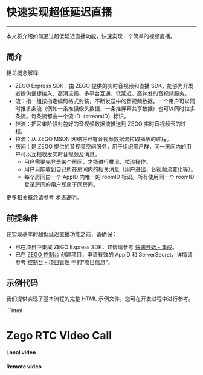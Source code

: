 # 快速实现超低延迟直播

- - -

本文将介绍如何通过超低延迟直播功能，快速实现一个简单的视频直播。


## 简介

相关概念解释:

- ZEGO Express SDK：由 ZEGO 提供的实时音视频和直播 SDK，能够为开发者提供便捷接入、高清流畅、多平台互通、低延迟、高并发的音视频服务。
- 流：指一组按指定编码格式封装，不断发送中的音视频数据。一个用户可以同时推多条流（例如一条推摄像头数据，一条推屏幕共享数据）也可以同时拉多条流。每条流都由一个流 ID（streamID）标识。
- 推流：把采集阶段封包好的音视频数据流推送到 ZEGO 实时音视频云的过程。
- 拉流：从 ZEGO MSDN 网络将已有音视频数据流拉取播放的过程。
- 房间：是 ZEGO 提供的音视频空间服务，用于组织用户群，同一房间内的用户可以互相收发实时音视频及消息。
    - 用户需要先登录某个房间，才能进行推流、拉流操作。
    - 用户只能收到自己所在房间内的相关消息（用户进出、音视频流变化等）。
    - 每个房间由一个 ApplD 内唯一的 roomlD 标识。所有使用同一个 roomID 登录房间的用户即属于同房间。


更多相关概念请参考 [术语说明](/glossary/term-explanation)。


## 前提条件

在实现基本的超低延迟直播功能之前，请确保：
- 已在项目中集成 ZEGO Express SDK，详情请参考 [快速开始 - 集成](/real-time-video-web/quick-start/integrating-sdk)。
- 已在 [ZEGO 控制台](https://console.zego.im) 创建项目，申请有效的 AppID 和 ServerSecret，详情请参考 [控制台 - 项目管理](/console/project-info) 中的“项目信息”。


## 示例代码

我们提供实现了基本流程的完整 HTML 示例文件，您可在开发过程中进行参考。

<Accordion title="完整示例 HTML" defaultOpen="false">
```html

<!DOCTYPE html>
<html>

<head>
    <meta charset="UTF-8">
    <title>Zego Express Video Call</title>
    <!-- 此处需要改成正确的 SDK 版本号 -->
    <script src="ZegoExpressWebRTC-x.x.x.js"></script>

</head>

<body>
    <h1>
        Zego RTC Video Call
    </h1>
    <div class="video-wrapper">
        <h4>Local video</h4>
        <h4>Remote video</h4>
        <div id="local-video"></div>
        <div id="remote-video"></div>
    </div>
    <script>
        // 项目唯一标识 AppID，Number 类型，请从 ZEGO 控制台获取
        let appID = 0
        // 接入服务器地址 Server，String 类型，请从 ZEGO 控制台获取（获取方式请参考上文“前提条件”）
        let server = ""

        // 初始化实例
        const zg = new ZegoExpressEngine(appID, server);
        zg.setDebugVerbose(false)
        // 房间状态更新回调
        // 此处在登录房间成功后，立即进行推流。在实现具体业务时，您可选择其他时机进行推流，只要保证当前房间连接状态是连接成功的即可。
        // 房间状态更新回调
        zg.on('roomStateChanged', async (roomID, reason, errorCode, extendedData) => {
            if (reason == 'LOGINED') {
                console.log("与房间连接成功，只有当房间状态是连接成功时，才能进行推流、拉流等操作。")
            }
        })

        zg.on('roomUserUpdate', (roomID, updateType, userList) => {
            // 其他用户进出房间的通知
        });

        zg.on('roomStreamUpdate', async (roomID, updateType, streamList, extendedData) => {
            // 房间内其他用户音视频流变化的通知
            if (updateType == 'ADD') {
                // 流新增，开始拉流
                // 此处演示拉取流新增的列表中第一条流的音视频
                const streamID = streamList[0].streamID;
                // streamList 中有对应流的 streamID
                const remoteStream = await zg.startPlayingStream(streamID);
                // 创建媒体流播放组件
                const remoteView = zg.createRemoteStreamView(remoteStream);
                remoteView.play("remote-video", {enableAutoplayDialog:true});

            } else if (updateType == 'DELETE') {
                // 流删除，通过流删除列表 streamList 中每个流的 streamID 进行停止拉流。
                const streamID = streamList[0].streamID;
                zg.stopPlayingStream(streamID)
            }
        });

        // 登录房间，成功则返回 true
        // userUpdate 设置为 true 才能收到 roomUserUpdate 回调。
        let userID = "user1"; // userID 用户自己设置，必须保证全局唯一
        let userName = "user1";// userName 用户自己设置，没有唯一性要求
        let roomID = "123"; // roomID 用户自己设置，必须保证全局唯一
        // token 由用户自己的服务端生成，为了更快跑通流程，可以通过 ZEGO 控制台 https://console.zego.im/ 获取临时的音视频 token，token 为字符串
        let token = ``;

        zg.loginRoom(roomID, token, { userID: userID, userName: userName }, { userUpdate: true }).then(async result => {
            if (result == true) {
                console.log("login success");
                // 与房间连接成功，只有当房间状态是连接成功时，才能进行推流、拉流等操作。
                // 创建流、预览
                // 调用 createZegoStream 接口后，需要等待 ZEGO 服务器返回 ZegoLocalStream 实例对象才能执行后续操作
                const localStream = await zg.createZegoStream();

                // 预览画面，将播放组件挂载到页面 DOM 节点上
                localStream.playVideo(document.querySelector("#local-video"), {enableAutoplayDialog:true});
                // 开始推流，将自己的音视频流推送到 ZEGO 音视频云，此处 streamID 由用户定义，需全局唯一
                let streamID = new Date().getTime().toString();
                zg.startPublishingStream(streamID, localStream)
            }
        });
        // // 登录房间的第二种写法
        // (async function main(){
        //     await zg.loginRoom(roomID, token, { userID, userName: userID }, { userUpdate: true })
        // })()
    </script>
</body>

</html>

```
</Accordion>


## 实现流程

以用户 A 拉取用户 B 的流为例，一次简单的直播主要流程如下：

1. 用户 A 创建实例，登录房间。（登录成功后，可预览自己的画面并推流。）
2. 用户 B 创建实例，登录同一个房间。登录成功后，用户 B 开始推流，此时 SDK 会触发 [roomStreamUpdate ](https://doc-zh.zego.im/article/api?doc=Express_Video_SDK_API~javascript_web~interface~ZegoRTCEvent#room-stream-update) 回调，表示房间内有流的变化。
3. 用户 A 可通过监听 [roomStreamUpdate ](https://doc-zh.zego.im/article/api?doc=Express_Video_SDK_API~javascript_web~interface~ZegoRTCEvent#room-stream-update) 回调，当回调通知有流新增时，获取用户 B 的流 ID，来拉取播放用户 B 刚刚推送的流。

<Frame width="512" height="auto" caption=""><img src="https://doc-media.zego.im/sdk-doc/Pics/Common/ZegoExpressEngine/common_usage_zh_Web.png" /></Frame>

### 开通服务

超低延迟直播功能不是默认开启的，使用前请在 [ZEGO 控制台](https://console.zego.im) 自助开通（开通步骤请参考 [项目管理 - 服务配置](/console/service-configuration/l3) 中的“超低延迟直播”），或联系 ZEGO 技术支持开通。

### 创建界面

为方便实现基本的实时音视频功能，您可参考示例代码和下图实现一个简单的页面。

<Frame width="512" height="auto" caption=""><img src="https://doc-media.zego.im/sdk-doc/Pics/QuickStart/express_quickstart_video_call_pc_new.png" /></Frame>

打开或新建 “index.html” 页面文件，并拷贝以下代码到文件中。

```html
<html>

<head>
    <meta charset="UTF-8">
    <title>Zego Express Video Call</title>

</head>

<body>
    <h1>
        Zego RTC Video Call
    </h1>
    <h4>Local video</h4>
    <div id="local-video"></div>
    <h4>Remote video</h4>
    <div id="remote-video"></div>
    <script>
    // 下文文档中的 js 示例代码可粘贴至此处
    // const zg = new ZegoExpressEngine(appID, server);
    </script>
</body>

</html>
```

### 创建引擎并监听回调

1. 创建并初始化一个 [ZegoExpressEngine ](https://doc-zh.zego.im/article/api?doc=Express_Video_SDK_API~javascript_web~class~ZegoExpressEngine) 的实例，将您项目的 AppID 传入参数 “appID”，Server 传入参数 “server”。

<Warning title="注意">


    ZegoExpressEngine 的实例不能被框架以响应式的方式处理，否则会发生不可预测的问题。例如，Vue3 框架上可以通过 Vue3 的 markRaw 接口标记 SDK 实例，避免被转为代理。

</Warning>




2. SDK 提供如房间连接状态、音视频流变化、用户进出等通知回调。创建引擎后，您可以通过引擎实例的[on](https://doc-zh.zego.im/article/api?doc=Express_Video_SDK_API~javascript_web~class~ZegoExpressEngine#on)方法注册回调。

<Warning title="注意">


    为避免错过事件通知，建议在创建引擎后立即注册回调

</Warning>



```javascript

// 项目唯一标识 AppID，Number 类型，请从 ZEGO 控制台获取
let appID = ;
// 接入服务器地址 Server，String 类型，请从 ZEGO 控制台获取（获取方式请参考上文“前提条件”）
let server = "";

// 初始化实例
const zg = new ZegoExpressEngine(appID, server);

// 房间状态更新回调
zg.on('roomStateChanged', (roomID, reason, errorCode, extendData) => {
    if (reason == 'LOGINING') {
        // 登录中
    } else if (reason == 'LOGINED') {
        // 登录成功
        //只有当房间状态是登录成功或重连成功时，推流（startPublishingStream）、拉流（startPlayingStream）才能正常收发音视频
        //将自己的音视频流推送到 ZEGO 音视频云
    } else if (reason == 'LOGIN_FAILED') {
        // 登录失败
    } else if (reason == 'RECONNECTING') {
        // 重连中
    } else if (reason == 'RECONNECTED') {
        // 重连成功
    } else if (reason == 'RECONNECT_FAILED') {
        // 重连失败
    } else if (reason == 'KICKOUT') {
        // 被踢出房间
    } else if (reason == 'LOGOUT') {
        // 登出成功
    } else if (reason == 'LOGOUT_FAILED') {
        // 登出失败
    }
});

//房间内其他用户进出房间的通知
//只有调用 loginRoom 登录房间时传入 ZegoRoomConfig，且 ZegoRoomConfig 的 userUpdate 参数为 “true” 时，用户才能收到 roomUserUpdate回调。
zg.on('roomUserUpdate', (roomID, updateType, userList) => {
    if (updateType == 'ADD') {
        for (var i = 0; i < userList.length; i++) {
            console.log(userList[i]['userID'], '加入了房间：', roomID)
        }
    } else if (updateType == 'DELETE') {
        for (var i = 0; i < userList.length; i++) {
            console.log(userList[i]['userID'], '退出了房间：', roomID)
        }
    }
});

zg.on('roomStreamUpdate', async (roomID, updateType, streamList, extendedData) => {
    // 房间内其他用户音视频流变化的通知
});

```


<Accordion title="常用通知回调" defaultOpen="false">
```javascript
// 房间连接状态更新回调
// 本地调用 loginRoom 加入房间时，您可通过监听 roomStateChanged 回调实时监控自己在本房间内的连接状态。
zg.on('roomStateChanged', (roomID, reason, errorCode, extendData) => {
    if (reason == 'LOGINING') {
        // 登录中
    } else if (reason == 'LOGINED') {
        // 登录成功
        //只有当房间状态是登录成功或重连成功时，推流（startPublishingStream）、拉流（startPlayingStream）才能正常收发音视频
        //将自己的音视频流推送到 ZEGO 音视频云
    } else if (reason == 'LOGIN_FAILED') {
        // 登录失败
    } else if (reason == 'RECONNECTING') {
        // 重连中
    } else if (reason == 'RECONNECTED') {
        // 重连成功
    } else if (reason == 'RECONNECT_FAILED') {
        // 重连失败
    } else if (reason == 'KICKOUT') {
        // 被踢出房间
    } else if (reason == 'LOGOUT') {
        // 登出成功
    } else if (reason == 'LOGOUT_FAILED') {
        // 登出失败
    }
});

//房间内其他用户推送的音视频流新增/减少的通知
//自己推送的流不能在这里接收到通知
zg.on('roomStreamUpdate', async (roomID, updateType, streamList, extendedData) => {
    if (updateType == 'ADD') {
        // 流新增
        for (var i = 0; i < streamList.length; i++) {
            console.log('房间',roomID,'内新增了流：', streamList[i]['streamID'])
        }
        const message = "其他用户的视频流streamID: " + streamID.toString();
    } else if (updateType == 'DELETE') {
        // 流删除
        for (var i = 0; i < streamList.length; i++) {
            console.log('房间',roomID,'内减少了流：', streamList[i]['streamID'])
        }
    }
});

//房间内其他用户进出房间的通知
//只有调用 loginRoom 登录房间时传入 ZegoRoomConfig，且 ZegoRoomConfig 的 userUpdate 参数为 “true” 时，用户才能收到 roomUserUpdate回调。
zg.on('roomUserUpdate', (roomID, updateType, userList) => {
    if (updateType == 'ADD') {
        for (var i = 0; i < userList.length; i++) {
            console.log(userList[i]['userID'], '加入了房间：', roomID)
        }
    } else if (updateType == 'DELETE') {
        for (var i = 0; i < userList.length; i++) {
            console.log(userList[i]['userID'], '退出了房间：', roomID)
        }
    }
});

//用户推送音视频流的状态通知
//用户推送音视频流的状态发生变更时，会收到该回调。如果网络中断导致推流异常，SDK 在重试推流的同时也会通知状态变化。
zg.on('publisherStateUpdate', result => {
    // 推流状态更新回调
    var state = result['state']
    var streamID = result['streamID']
    var errorCode = result['errorCode']
    var extendedData = result['extendedData']
    if (state == 'PUBLISHING') {
        console.log('成功推送音视频流：', streamID);
    } else if (state == 'NO_PUBLISH') {
        console.log('未推送音视频流');
    } else if (state == 'PUBLISH_REQUESTING') {
        console.log('请求推送音视频流：', streamID);
    }
    console.log('错误码:', errorCode,' 额外信息:', extendedData)
})

//推流质量回调。
//成功推流后，您会定时收到回调音视频流质量数据（如分辨率、帧率、码率等）。
zg.on('publishQualityUpdate', (streamID, stats) => {
    // 推流质量回调
    console.log('流质量回调')
})

//用户拉取音视频流的状态通知
//用户拉取音视频流的状态发生变更时，会收到该回调。如果网络中断导致拉流异常，SDK 会自动进行重试。
zg.on('playerStateUpdate', result => {
    // 拉流状态更新回调
    var state = result['state']
    var streamID = result['streamID']
    var errorCode = result['errorCode']
    var extendedData = result['extendedData']
    if (state == 'PLAYING') {
        console.log('成功拉取音视频流：', streamID);
    } else if (state == 'NO_PLAY') {
        console.log('未拉取音视频流');
    } else if (state == 'PLAY_REQUESTING') {
        console.log('请求拉取音视频流：', streamID);
    }
    console.log('错误码:', errorCode,' 额外信息:', extendedData)
})

//拉取音视频流时的质量回调。
//成功拉流后，您会定时收到拉取音视频流时的质量数据通知（如分辨率、帧率、码率等）。
zg.on('playQualityUpdate', (streamID,stats) => {
    // 拉流质量回调
})

//收到广播消息的通知
zg.on('IMRecvBroadcastMessage', (roomID, chatData) => {
    console.log('广播消息IMRecvBroadcastMessage', roomID, chatData[0].message);
    alert(chatData[0].message)
});

//收到弹幕消息的通知
zg.on('IMRecvBarrageMessage', (roomID, chatData) => {
    console.log('弹幕消息IMRecvBroadcastMessage', roomID, chatData[0].message);
    alert(chatData[0].message)
});

//收到自定义信令消息的通知
zg.on('IMRecvCustomCommand', (roomID, fromUser, command) => {
    console.log('自定义消息IMRecvCustomCommand', roomID, fromUser, command);
    alert(command)
});
```
</Accordion>

### 检测兼容性

考虑到不同的浏览器对 WebRTC 的兼容性不同，在实现推拉流功能之前，您需要检测浏览器能否正常运行 WebRTC。

您可以调用 [checkSystemRequirements](https://doc-zh.zego.im/article/api?doc=Express_Video_SDK_API~javascript_web~class~ZegoExpressEngine#check-system-requirements) 接口检测浏览器的兼容性，检测结果的含义，请参考 [ZegoCapabilityDetection](https://doc-zh.zego.im/article/api?doc=Express_Video_SDK_API~javascript_web~interface~ZegoCapabilityDetection) 接口下的参数描述。

```js
const result = await zg.checkSystemRequirements();
// 返回的 result 为兼容性检测结果。 webRTC 为 true 时表示支持 webRTC，其他属性含义可以参考接口 API 文档。
console.log(result);
// {
//   webRTC: true,
//   customCapture: true,
//   camera: true,
//   microphone: true,
//   videoCodec: { H264: true, H265: false, VP8: true, VP9: true },
//   screenSharing: true,
//   errInfo: {}
// }
```

您还可以通过 ZEGO 提供的 [在线检测工具](https://zegodev.github.io/zego-express-webrtc-sample/webrtcCheck/index.html)，在需要检测的浏览器中打开，直接检测浏览器的兼容性。请参考 [浏览器兼容性和已知问题](/real-time-video-web/introduction/browser-restrictions) 获取 SDK 支持的浏览器兼容版本。


### 登录房间

**1. 生成 Token**

登录房间需要用于验证身份的 Token，开发者可直接在 [ZEGO 控制台](https://console.zego.im/dashboard) 获取临时 Token（有效期为 24 小时）来使用，详情请参考 [控制台 - 项目管理](/console/project-info) 中的 “项目信息”。

<Note title="说明">


临时 Token 仅供调试，正式上线前，请从开发者的业务服务器生成 Token，详情可参考 [使用 Token 鉴权](/real-time-video-web/communication/using-token-authentication)。

</Note>




**2. 登录房间**

调用 [loginRoom ](https://doc-zh.zego.im/article/api?doc=Express_Video_SDK_API~javascript_web~class~ZegoExpressEngine#login-room) 接口，传入房间 ID 参数 “roomID”、“token” 和用户参数 “user”，根据实际情况传入参数 “config”，登录房间。如果房间不存在，调用该接口时会创建并登录此房间。

<Warning title="注意">


- “roomID”、“userID” 和 “userName” 参数的取值都为自定义。
- “roomID” 和 “userID” 都必须唯一，建议开发者将 “userID” 设置为一个有意义的值，可将其与自己的业务账号系统进行关联。
- “userID” 必须与生成 token 时传入的 userID 保持一致，否则登录失败。
- 只有调用 [loginRoom](https://doc-zh.zego.im/article/api?doc=Express_Video_SDK_API~javascript_web~class~ZegoExpressEngine#login-room) 接口登录房间时传入 [ZegoRoomConfig](https://doc-zh.zego.im/article/api?doc=Express_Video_SDK_API~javascript_web~interface~ZegoRoomConfig) 配置，且 “userUpdate” 参数取值为 “true” 时，用户才能收到 [roomUserUpdate](https://doc-zh.zego.im/article/api?doc=Express_Video_SDK_API~javascript_web~interface~ZegoRTMEvent#room-user-update) 回调。

</Warning>



```javascript
// 登录房间，成功则返回 true
// userUpdate 设置为 true 才能收到 roomUserUpdate 回调。

let userID = Util.getBrow() + '_' + new Date().getTime();
let userName = "user0001";
let roomID = "0001";
let token = ;
// 为避免错过任何通知，您需要在登录房间前先监听用户加入/退出房间、房间连接状态变更、推流状态变更等回调。
zg.on('roomStateChanged', async (roomID, reason, errorCode, extendedData) => {

})
zg.loginRoom(roomID, token, { userID, userName: userID }, { userUpdate: true }).then(result => {
     if (result == true) {
        console.log("login success")
     }
});
```

您可以监听 [roomStateChanged](https://doc-zh.zego.im/article/api?doc=Express_Video_SDK_API~javascript_web~interface~ZegoRTMEvent#room-state-changed) 回调实时监控自己与房间的连接状态。只有当房间状态是连接成功时，才能进行推流、拉流等操作。如果登录房间失败，可参考 [错误码](https://doc-zh.zego.im/article/16049) 进行操作。

<a id="publishingStream"></a>

### 主播预览自己的画面，并推送到 ZEGO 音视频云

1. 创建流并预览自己的画面

<Note title="说明">


无论是否预览，都可以将自己的音视频流推送到 ZEGO 音视频云。

</Note>




开始推流前需要创建本端的音视频流，调用 [createZegoStream](https://doc-zh.zego.im/article/api?doc=Express_Video_SDK_API~javascript_web~class~ZegoExpressEngine#create-zego-stream) 接口获取 [ZegoLocalStream](https://doc-zh.zego.im/) 实例对象 localStream，默认会采集摄像头画面和麦克风声音。

通过 localStream 的 [playVideo](https://doc-zh.zego.im/article/api?doc=Express_Video_SDK_API~javascript_web~class~ZegoStreamView#play-video)、[playAudio](https://doc-zh.zego.im/article/api?doc=Express_Video_SDK_API~javascript_web~class~ZegoStreamView#play-audio) 接口，创建本地媒体流播放组件，播放待推送或者已经成功推流的音视频；

2. 需等待 [createZegoStream](https://doc-zh.zego.im/article/api?doc=Express_Video_SDK_API~javascript_web~class~ZegoExpressEngine#create-zego-stream) 接口返回 [ZegoLocalStream](https://doc-zh.zego.im/) 实例对象 localStream 后，再将自己的音视频流推送到 ZEGO 音视频云。

调用 [startPublishingStream](https://doc-zh.zego.im/article/api?doc=Express_Video_SDK_API~javascript_web~class~ZegoExpressEngine#start-publishing-stream) 接口，传入 “streamID” 和创建流得到的流对象 “localStream”，向远端用户发送本端的音视频流。

<Note title="说明">


“streamID” 由您本地生成，但是需要保证同一个 AppID 下，“streamID” 全局唯一。如果同一个 AppID 下，不同用户各推了一条 “streamID” 相同的流，会导致后推流的用户推流失败。

</Note>



```javascript
// 此处在登录房间成功后，立即进行推流。在实现具体业务时，您可选择其他时机进行推流，只要保证当前房间连接状态是连接成功的即可。

zg.loginRoom(roomID, token, { userID, userName: userID }, { userUpdate: true }).then(async result => {
     if (result == true) {
        console.log("login success")
        // 创建流、预览
           // 调用 createZegoStream 接口后，需要等待 ZEGO 服务器返回 ZegoLocalStream 实例对象才能执行后续操作
           const localStream = await zg.createZegoStream();

           // 预览画面，将播放组件挂载到页面 DOM 节点上
           localStream.playVideo(document.querySelector("#local-video"));

           // 开始推流，将自己的音视频流推送到 ZEGO 音视频云
           let streamID = new Date().getTime().toString();
           zg.startPublishingStream(streamID, localStream)
     }
});
```

3. （可选）设置音视频采集参数

<Accordion title="通过属性设置相关采集参数" defaultOpen="false">
可根据需要通过 [createZegoStream](https://doc-zh.zego.im/article/api?doc=Express_Video_SDK_API~javascript_web~class~ZegoExpressEngine#create-zego-stream) 接口中的如下属性设置音视频相关采集参数，详情可参考 [自定义视频采集](/real-time-video-web/video/custom-video-capture)：

- [camera](https://doc-zh.zego.im/article/api?doc=Express_Video_SDK_API~javascript_web~interface~ZegoStreamOptions#camera)：摄像头麦克风采集流相关配置

- [screen](https://doc-zh.zego.im/article/api?doc=Express_Video_SDK_API~javascript_web~interface~ZegoStreamOptions#screen)：屏幕捕捉采集流相关配置

- [custom](https://doc-zh.zego.im/article/api?doc=Express_Video_SDK_API~javascript_web~interface~ZegoStreamOptions#custom)：第三方流采集相关配置
</Accordion>


### 拉取主播的音视频


进行直播时，我们需要拉取到主播的音视频。使用超低延迟直播拉流的延迟，可以控制在 1s 以内，更能实现超低延迟、超强同步、抗极端弱网、超低卡顿、超清画质、首帧秒开的极致直播体验。

房间内有其他用户加入时，SDK 会触发 [roomStreamUpdate](https://doc-zh.zego.im/article/api?doc=Express_Video_SDK_API~javascript_web~interface~ZegoRTCEvent#room-stream-update) 回调，通知房间内有流新增，基于此可获取其他用户的 “streamID”。此时，调用 [startPlayingStream](https://doc-zh.zego.im/article/api?doc=Express_Video_SDK_API~javascript_web~class~ZegoExpressEngine#start-playing-stream) 接口根据传入的其他用户的 “streamID”，拉取远端已推送到 ZEGO 服务器的音视频画面。

<Warning title="注意">


- 部分浏览器因自动播放限制策略问题，使用 [ZegoStreamView](https://doc-zh.zego.im/article/api?doc=Express_Video_SDK_API~javascript_web~class~ZegoStreamView) 媒体流播放组件进行播放媒体流可能受阻，SDK 默认会在界面上弹窗提示恢复播放。
- 您可以将 ZegoStreamView.play() 方法的第二个参数 options.enableAutoplayDialog 设置为 false 关闭自动弹窗，通过在 [autoplayFailed](https://doc-zh.zego.im/article/api?doc=Express_Video_SDK_API~javascript_web~interface~ZegoLocalStreamEvent#autoplay-failed) 事件回调中，在页面上显示一个按钮，引导用户点击恢复播放。
- 推荐用 [createRemoteStreamView](https://doc-zh.zego.im/article/api?doc=Express_Video_SDK_API~javascript_web~class~ZegoExpressEngine#create-remote-stream-view) 播放媒体流，不建议使用 audio 或 video 标签播放媒体流。

</Warning>



```javascript
// 流状态更新回调
zg.on('roomStreamUpdate', async (roomID, updateType, streamList, extendedData) => {
    // 当 updateType 为 ADD 时，代表有音视频流新增，此时可以调用 startPlayingStream 接口拉取播放该音视频流
    if (updateType == 'ADD') {
        // 流新增，开始拉流
        // 这里为了使示例代码更加简洁，我们只拉取新增的音视频流列表中第的第一条流，在实际的业务中，建议开发者循环遍历 streamList ，拉取每一条音视频流
        const streamID = streamList[0].streamID;
        // streamList 中有对应流的 streamID
        const remoteStream = await zg.startPlayingStream(streamID);

        // 创建媒体流播放组件对象，用于播放远端媒体流 。
        const remoteView = zg.createRemoteStreamView(remoteStream);
        // 将播放组件挂载到页面，"remote-video" 为组件容器 DOM 元素的 id 。
        remoteView.play("remote-video");

    } else if (updateType == 'DELETE') {
        // 流删除，停止拉流
    }
});
```

<Warning title="注意">


超低延迟直播不是默认开启的，请在 ZEGO 控制台自助开通或联系 ZEGO 技术支持，详情请参考 [开通服务](https://doc-zh.zego.im/article/16050#3_1)。

</Warning>




调用 [startPlayingStream](https://doc-zh.zego.im/article/api?doc=Express_Video_SDK_API~javascript_web~class~ZegoExpressEngine#start-playing-stream) 接口，并将 [resourceMode](https://doc-zh.zego.im/article/api?doc=Express_Video_SDK_API~javascript_web~interface~ZegoWebPlayOption#resource-mode) 参数设置为数字 “2”，表示超低延迟直播拉流。


```javascript
// 流状态更新回调
zg.on('roomStreamUpdate', async (roomID, updateType, streamList, extendedData) => {
    // 当 updateType 为 ADD 时，代表有音视频流新增，此时可以调用 startPlayingStream 接口拉取播放该音视频流
    if (updateType == 'ADD') {
        // 流新增，开始拉流
        // 这里为了使示例代码更加简洁，我们只拉取新增的音视频流列表中第的第一条流，在实际的业务中，建议开发者循环遍历 streamList ，拉取每一条音视频流

        let streamID = streamList[0].streamID;
        const remoteStream = await zg.startPlayingStream(streamID,{resourceMode:2});

        // 创建媒体流播放组件对象，用于播放远端媒体流 。
        const remoteView = zg.createRemoteStreamView(remoteStream);
        // 将播放组件挂载到页面，"remote-video" 为组件容器 DOM 元素的 id 。
        remoteView.play("remote-video");

    } else if (updateType == 'DELETE') {
        // 流删除，停止拉流
    }
});
```

### 调试超低延迟直播功能


在真机中运行项目，运行成功后，可以看到本端视频画面。

为方便体验，ZEGO 提供了一个 [Web 端调试示例 ](https://zegodev.github.io/zego-express-webrtc-sample/assistDev/index.html)，在该页面下，输入相同的 AppID、RoomID，输入不同的 UserID、以及对应的 [Token](/console/development-assistance/temporary-token)，即可加入同一房间与真机设备互通。当成功开始音视频通话时，可以听到远端的音频，看到远端的视频画面。



### 停止音视频直播

**1. 停止推流、销毁流**

调用 [stopPublishingStream](https://doc-zh.zego.im/article/api?doc=Express_Video_SDK_API~javascript_web~class~ZegoExpressEngine#stop-publishing-stream) 接口停止向远端用户发送本端的音视频流。调用 [destroyStream](https://doc-zh.zego.im/article/api?doc=Express_Video_SDK_API~javascript_web~class~ZegoExpressEngine#destroy-stream) 接口销毁创建的流数据。

```javascript
// 根据本端 streamID 停止推流
zg.stopPublishingStream(streamID)
// localStream 是调用 createZegoStream 接口获取的 ZegoLocalStream 实例对象
zg.destroyStream(localStream)
```

**2. 停止拉流**

调用 [stopPlayingStream](https://doc-zh.zego.im/article/api?doc=Express_Video_SDK_API~javascript_web~class~ZegoExpressEngine#stop-playing-stream) 接口停止拉取远端推送的音视频流。

<Warning title="注意">


如果开发者通过 [roomStreamUpdate](https://doc-zh.zego.im/article/api?doc=Express_Video_SDK_API~javascript_web~interface~ZegoRTCEvent#room-stream-update) 回调收到了音视频流 “减少” 的通知，请及时调用 [stopPlayingStream ](https://doc-zh.zego.im/article/api?doc=Express_Video_SDK_API~javascript_web~class~ZegoExpressEngine#stop-playing-stream) 接口停止拉流，避免拉到空流、产生额外的成本；或者，开发者可以根据自己的业务需求，选择合适的时机，主动调用 [stopPlayingStream ](https://doc-zh.zego.im/article/api?doc=Express_Video_SDK_API~javascript_web~class~ZegoExpressEngine#stop-playing-stream) 接口停止拉流。

</Warning>



```javascript
// 流状态更新回调
zg.on('roomStreamUpdate', async (roomID, updateType, streamList, extendedData) => {
    if (updateType == 'ADD') {
        // 流新增，开始拉流
    } else if (updateType == 'DELETE') {
        // 流删除，通过流删除列表 streamList 中每个流的 streamID 进行停止拉流。
        const streamID = streamList[0].streamID;
        zg.stopPlayingStream(streamID)
    }
});
```

**3. 退出房间**

调用 [logoutRoom](https://doc-zh.zego.im/article/api?doc=Express_Video_SDK_API~javascript_web~class~ZegoExpressEngine#logout-room) 接口退出房间。

```javascript
zg.logoutRoom(roomID)
```


**4. 销毁引擎**

如果用户彻底不使用音视频功能时，可调用 [destroyEngine ](https://doc-zh.zego.im/article/api?doc=Express_Video_SDK_API~javascript_web~class~ZegoExpressEngine#destroy-engine) 接口销毁引擎，释放麦克风、摄像头、内存、CPU 等资源。

```javascript
zg.destroyEngine();
zg = null;
```

以上整个推拉流过程的 API 调用时序可参考下图：

<Frame width="512" height="auto" caption=""><img src="https://doc-media.zego.im/sdk-doc/Pics/QuickStart/quickstart_uml_web_new1.png" /></Frame>





## 相关文档
- [错误码文档](https://doc-zh.zego.im/article/16049)
- [如何设置和获取 SDK 的日志、堆栈信息？](https://doc-zh.zego.im/faq/express_sdkLog?product=ExpressVideo&platform=web)
- [移动端如何使用 ZEGO Express Web SDK？](https://doc-zh.zego.im/faq/web_mobile?product=ExpressVideo&platform=web)
- [如何处理 Web 平台直播过程中出现黑屏或无声？](https://doc-zh.zego.im/faq/web_blank?product=ExpressVideo&platform=web)
- [为什么我无法打开摄像头？](https://doc-zh.zego.im/faq/camera?product=ExpressVideo&platform=web)
